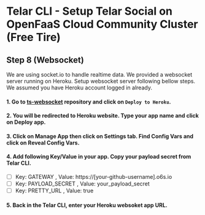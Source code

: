 # Telar CLI - Setup Telar Social on OpenFaaS Cloud Community Cluster (Free Tire)

## Step 8 (Websocket)
We are using socket.io to handle realtime data. We provided a websocket server running on Heroku. Setup websocket server following bellow steps. We assumed you have Heroku account logged in already.

#### 1. Go to [ts-websocket](https://github.com/Qolzam/ts-websocket) repository and click on `Deploy to Heroku`.
#### 2. You will be redirected to Heroku website. Type your app name and click on Deploy app.
#### 3. Click on Manage App then click on Settings tab. Find Config Vars and click on Reveal Config Vars.
#### 4. Add following Key/Value in your app. Copy your payload secret from Telar CLI.
- [ ] Key: GATEWAY , Value: https://[your-github-username].o6s.io
- [ ] Key: PAYLOAD_SECRET , Value: your_payload_secret
- [ ] Key: PRETTY_URL , Value: true

#### 5. Back in the Telar CLI, enter your Heroku websoket app URL.